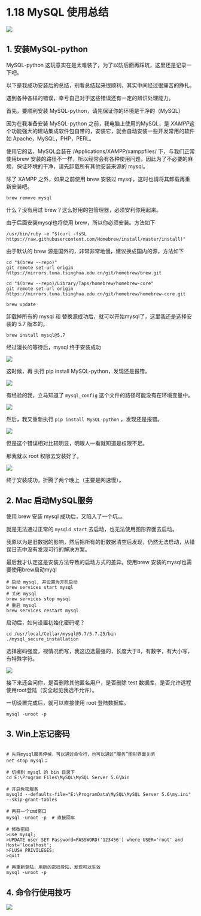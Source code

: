 # 1.18 MySQL 使用总结

![](http://image.iswbm.com/20200602135014.png)

## 1. 安装MySQL-python

MySQL-python 这玩意实在是太难装了，为了以防后面再踩坑，这里还是记录一下吧。

以下是我成功安装后的总结，别看总结起来很顺利，其实中间经过很痛苦的挣扎。

遇到各种各样的错误，幸亏自己对于这些错误还有一定的辨识处理能力。

首先，要顺利安装 MySQL-python，请先保证你的环境是干净的（MySQL）

因为在我准备安装 MySQL-python 之前，我电脑上使用的MySQL，是 *XAMPP*这个功能强大的建站集成软件包自带的，安装它，就会自动安装一些开发常用的软件 如 Apache，MySQL，PHP，PERL。

使用它的话，MySQL会装在 /Applications/XAMPP/xamppfiles/ 下，与我们正常使用brew 安装的路径不一样，所以经常会有各种使用问题，因此为了不必要的麻烦，保证环境的干净，请先卸载所有其他安装来源的 mysql。

除了 XAMPP 之外，如果之前使用 brew 安装过 mysql，这时也请将其卸载再重新安装吧。

```shell
brew remove mysql
```

什么？没有用过 brew？这么好用的包管理器，必须安利你用起来。

由于后面安装mysql也将使用 brew，所以你必须安装。方法如下

```shell
/usr/bin/ruby -e "$(curl -fsSL https://raw.githubusercontent.com/Homebrew/install/master/install)"
```

由于默认的 brew 源是国外的，非常非常地慢，建议换成国内的源，方法如下

```shell
cd "$(brew --repo)"
git remote set-url origin https://mirrors.tuna.tsinghua.edu.cn/git/homebrew/brew.git

cd "$(brew --repo)/Library/Taps/homebrew/homebrew-core"
git remote set-url origin https://mirrors.tuna.tsinghua.edu.cn/git/homebrew/homebrew-core.git

brew update
```

卸载掉所有的 mysql 和 替换源成功后，就可以开始mysql了，这里我还是选择安装的 5.7 版本的。

```shell
brew install mysql@5.7
```

经过漫长的等待后，mysql 终于安装成功

![](http://image.iswbm.com/20190615001340.png)

这时候，再 执行 pip install MySQL-python，发现还是报错。

![](http://image.iswbm.com/20190615001414.png)

有经验的我，立马知道了 `mysql_config` 这个文件的路径可能没有在环境变量中。

![](http://image.iswbm.com/20190615001633.png)

然后，我又重新执行 `pip install MySQL-python` ，发现还是报错。

![](http://image.iswbm.com/20190615001706.png)

但是这个错误相对比较明显，明眼人一看就知道是权限不足。

那我就以 root 权限去安装好了。

![](http://image.iswbm.com/20190615001908.png)

终于安装成功，折腾了两个晚上（主要是网速慢）。

## 2. Mac 启动MySQL服务

使用 brew 安装 mysql 成功后，又陷入了一个坑。。

就是无法通过正常的 `mysqld start` 去启动，也无法使用图形界面去启动。

我原以为是旧数据的影响，然后把所有的旧数据清空后发现，仍然无法启动，从错误日志中没有发现可行的解决方案。

最后我才认定这是安装方法导致的启动方式的差异。使用brew 安装的mysql也需要使用brew启动myql

```shell
# 启动 mysql, 并设置为开机启动
brew services start mysql
# 关闭 mysql
brew services stop mysql
# 重启 mysql
brew services restart mysql
```

启动后，如何设置初始化密码呢？

```shell
cd /usr/local/Cellar/mysql@5.7/5.7.25/bin
./mysql_secure_installation
```

选择密码强度，视情况而写，我这边选最强的，长度大于8，有数字，有大小写，有特殊字符。

![](http://image.iswbm.com/20190615112422.png)

接下来还会问你，是否删除其他匿名用户，是否删除 test 数据库，是否允许远程使用root登陆（安全起见我选不允许）。

一切设置完成后，就可以直接使用 root 登陆数据库。

```shell
mysql -uroot -p
```



## 3. Win上忘记密码

```shell

# 先将mysql服务停掉，可以通过命令行，也可以通过“服务”图形界面关闭
net stop mysql；

# 切换到 mysql 的 bin 目录下
cd E:\Program Files\MySQL\MySQL Server 5.6\bin

# 开启免密服务
mysqld --defaults-file="E:\ProgramData\MySQL\MySQL Server 5.6\my.ini" --skip-grant-tables

# 再开一个cmd窗口
mysql -uroot -p  # 直接回车

# 修改密码
>use mysql;
>UPDATE user SET Password=PASSWORD('123456') where USER='root' and Host='localhost';
>FLUSH PRIVILEGES;
>quit

# 再重新登陆，用新的密码登陆，发现可以生效
mysql -uroot -p
```



## 4. 命令行使用技巧

![](http://image.iswbm.com/20190705225651.png)

